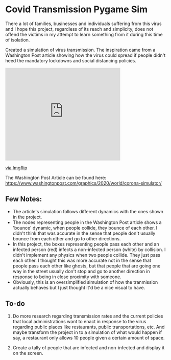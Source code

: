 # Covid Transmission Pygame Sim

There a lot of families, businesses and individuals suffering from this virus and I hope this project, regardless of its reach and simplicity, does not offend the victims in my attempt to learn something from it during this time of isolation. 

Created a simulation of virus transmission. The inspiration came from a Washington Post article showing how the virus could spread if people didn't heed the mandatory lockdowns and social distancing policies. 

<div style="width:360px;max-width:100%;"><div style="height:0;padding-bottom:80.56%;position:relative;"><iframe width="360" height="290" style="position:absolute;top:0;left:0;width:100%;height:100%;" frameBorder="0" src="https://imgflip.com/embed/41n9x3"></iframe></div><p><a href="https://imgflip.com/gif/41n9x3">via Imgflip</a></p></div>

The Washington Post Article can be found here:
https://www.washingtonpost.com/graphics/2020/world/corona-simulator/

## Few Notes:

* The article's simulation follows different dynamics with the ones shown in the project.
* The nodes representing people in the Washington Post article shows a 'bounce' dynamic, when people collide, they bounce of each other. I didn't think that was accurate in the sense that people don't usually bounce from each other and go to other directions.
* In this project, the boxes representing people pass each other and an infected person (red) infects a non-infected person (white) by collision. I didn't implement any physics when two people collide. They just pass each other. I thought this was more accurate not in the sense that people pass each other like ghosts, but that people that are going one way in the street usually don't stop and go to another direction in response to being in close proximity with someone. 
* Obviously, this is an oversimplified simulation of how the tranmission actually behaves but I just thought it'd be a nice visual to have.

## To-do

1. Do more research regarding transmission rates and the current policies that local administrations want to enact in response to the virus regarding public places like restaurants, public transportations, etc. And maybe transform the project in to a simulation of what would happen if say, a restaurant only allows 10 people given a certain amount of space. 

2. Create a tally of people that are infected and non-infected and display it on the screen.
